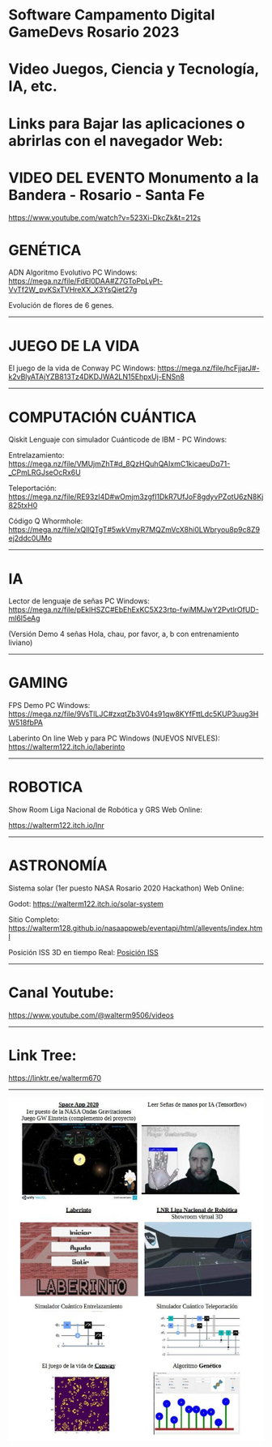 # Software Campamento Digital GameDevs Rosario 2023
# Video Juegos, Ciencia y Tecnología, IA, etc.

# Links para Bajar las aplicaciones o abrirlas con el navegador Web:

# VIDEO DEL EVENTO Monumento a la Bandera - Rosario - Santa Fe

https://www.youtube.com/watch?v=523Xi-DkcZk&t=212s

# GENÉTICA

ADN Algoritmo Evolutivo PC Windows: https://mega.nz/file/FdEl0DAA#Z7GToPpLyPt-VvTf2W_pvKSxTVHreXX_X3YsQiet27g

Evolución de flores de 6 genes.

--------------------------------

# JUEGO DE LA VIDA

El juego de la vida de Conway PC Windows: https://mega.nz/file/hcFjjarJ#-k2vBlyATAjYZB813Tz4DKDJWA2LN15EhpxUj-ENSn8

--------------------------------
# COMPUTACIÓN CUÁNTICA

Qiskit Lenguaje con simulador Cuánticode de IBM - PC Windows:

Entrelazamiento: https://mega.nz/file/VMUjmZhT#d_8QzHQuhQAIxmC1kicaeuDq71-_CPmLRGJseOcRx6U

Teleportación:   https://mega.nz/file/RE93zI4D#wOmjm3zgfI1DkR7UfJoF8gdyvPZotU6zN8Kj825txH0

Código Q Whormhole: https://mega.nz/file/xQllQTgT#5wkVmyR7MQZmVcX8hi0LWbryou8p9c8Z9ej2ddc0UMo

--------------------------------

# IA

Lector de lenguaje de señas PC Windows: https://mega.nz/file/pEklHSZC#EbEhExKC5X23rtp-fwiMMJwY2PvtlrOfUD-ml6I5eAg

(Versión Demo 4 señas Hola, chau, por favor, a, b con entrenamiento liviano)

--------------------------------
# GAMING

FPS Demo PC Windows: https://mega.nz/file/9VsTlLJC#zxqtZb3V04s91qw8KYfFttLdc5KUP3uug3HW518fbPA

Laberinto On line Web y para PC Windows (NUEVOS NIVELES): https://walterm122.itch.io/laberinto

--------------------------------
# ROBOTICA

Show Room Liga Nacional de Robótica y GRS Web Online:

https://walterm122.itch.io/lnr

--------------------------------

# ASTRONOMÍA

Sistema solar (1er puesto NASA Rosario 2020 Hackathon) Web Online:

Godot: https://walterm122.itch.io/solar-system

Sitio Completo: https://walterm128.github.io/nasaappweb/eventapi/html/allevents/index.html

Posición ISS 3D en tiempo Real: [Posición ISS](https://walterm122.itch.io/iss-tracker)

--------------------------------

# Canal Youtube:

https://www.youtube.com/@walterm9506/videos

--------------------------------

# Link Tree:

https://linktr.ee/walterm670

--------------------------------

![alt](Folletos.jpg)
